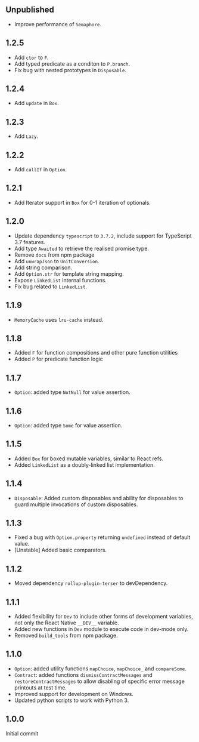## Unpublished
- Improve performance of `Semaphore`.

## 1.2.5
- Add `ctor` to `F`.
- Add typed predicate as a conditon to `P.branch`.
- Fix bug with nested prototypes in `Disposable`.

## 1.2.4
- Add `update` in `Box`.

## 1.2.3
- Add `Lazy`.

## 1.2.2
- Add `callIf` in `Option`.

## 1.2.1
- Add Iterator support in `Box` for 0-1 iteration of optionals.

## 1.2.0

- Update dependency `typescript` to `3.7.2`, include support for TypeScript 3.7 features.
- Add type `Awaited` to retrieve the realised promise type.
- Remove `docs` from npm package
- Add `unwrapJson` to `UnitConversion`.
- Add string comparison.
- Add `Option.str` for template string mapping.
- Expose `LinkedList` internal functions.
- Fix bug related to `LinkedList`.

## 1.1.9

- `MemoryCache` uses `lru-cache` instead.

## 1.1.8

- Added `F` for function compositions and other pure function utilities
- Added `P` for predicate function logic

## 1.1.7

- `Option`: added type `NotNull` for value assertion.

## 1.1.6

- `Option`: added type `Some` for value assertion.

## 1.1.5

- Added `Box` for boxed mutable variables, similar to React refs.
- Added `LinkedList` as a doubly-linked list implementation.

## 1.1.4

- `Disposable`: Added custom disposables and ability for disposables to guard multiple invocations of custom disposables.

## 1.1.3

- Fixed a bug with `Option.property` returning `undefined` instead of default value.
- [Unstable] Added basic comparators.

## 1.1.2

- Moved dependency `rollup-plugin-terser` to devDependency.

## 1.1.1

- Added flexibility for `Dev` to include other forms of development variables, not only the React Native `__DEV__` variable.
- Added new functions in `Dev` module to execute code in dev-mode only.
- Removed `build_tools` from npm package.

## 1.1.0

- `Option`: added utility functions `mapChoice`, `mapChoice_` and `compareSome`.
- `Contract`: added functions `dismissContractMessages` and `restoreContractMessages` to allow disabling of specific error message printouts at test time.
- Improved support for development on Windows.
- Updated python scripts to work with Python 3.

## 1.0.0
Initial commit
